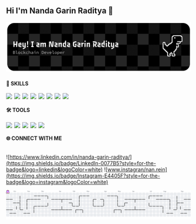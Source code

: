 ## Hi I'm Nanda Garin Raditya 👋

![Nanda Garin Raditya](img/github-header-banner.png)

<!--
**NandaGarin/NandaGarin** is a ✨ _special_ ✨ repository because its `README.md` (this file) appears on your GitHub profile.

Here are some ideas to get you started:

- 🔭 I’m currently working on ...
- 🌱 I’m currently learning ...
- 👯 I’m looking to collaborate on ...
- 🤔 I’m looking for help with ...
- 💬 Ask me about ...
- 📫 How to reach me: ...
- 😄 Pronouns: ...
- ⚡ Fun fact: ...
-->

#### 🚀 SKILLS

<div style="display: flex; flex-wrap: wrap; gap: 6px;">

  <img src="https://img.shields.io/badge/HTML5-E34F26?style=for-the-badge&logo=html5&logoColor=white" />
  <img src="https://img.shields.io/badge/CSS3-1572B6?style=for-the-badge&logo=css3&logoColor=white" />
  <img src="https://img.shields.io/badge/JavaScript-323330?style=for-the-badge&logo=javascript&logoColor=F7DF1E" />
  <img src="https://img.shields.io/badge/PHP-777BB4?style=for-the-badge&logo=php&logoColor=white" />
  <img src="https://img.shields.io/badge/Python-FFD43B?style=for-the-badge&logo=python&logoColor=blue" />
  <img src="https://img.shields.io/badge/Solidity-e6e6e6?style=for-the-badge&logo=solidity&logoColor=black" />
  <img src="https://img.shields.io/badge/Ethereum-3C3C3D?style=for-the-badge&logo=Ethereum&logoColor=white" />
  <img src="https://img.shields.io/badge/Solana-000?style=for-the-badge&logo=Solana&logoColor=9945FF" />

</div>

#### 🛠️ TOOLS

<div style="display: flex; flex-wrap: wrap; gap: 6px;">

  <img src="https://img.shields.io/badge/React-20232A?style=for-the-badge&logo=react&logoColor=61DAFB" />
  <img src="https://img.shields.io/badge/MySQL-005C84?style=for-the-badge&logo=mysql&logoColor=white" />
  <img src="https://img.shields.io/badge/Xampp-F37623?style=for-the-badge&logo=xampp&logoColor=white" />
  <img src="https://img.shields.io/badge/MongoDB-4EA94B?style=for-the-badge&logo=mongodb&logoColor=white" />
  <img src="https://img.shields.io/badge/web3%20js-F16822?style=for-the-badge&logo=web3.js&logoColor=white" />

</div>

#### 🌐 CONNECT WITH ME

<div style="display: flex; flex-wrap: wrap; gap: 6px;">

![https://www.linkedin.com/in/nanda-garin-raditya/](https://img.shields.io/badge/LinkedIn-0077B5?style=for-the-badge&logo=linkedin&logoColor=white) ![www.instagran/nan.rein](https://img.shields.io/badge/Instagram-E4405F?style=for-the-badge&logo=instagram&logoColor=white)

</div>

<picture>
  <source media="(prefers-color-scheme: dark)" srcset="https://raw.githubusercontent.com/NandaGarin/NandaGarin/output/pacman-contribution-graph-dark.svg">
  <source media="(prefers-color-scheme: light)" srcset="https://raw.githubusercontent.com/NandaGarin/NandaGarin/output/pacman-contribution-graph.svg">
  <img alt="pacman contribution graph" src="https://raw.githubusercontent.com/NandaGarin/NandaGarin/output/pacman-contribution-graph.svg">
</picture>
